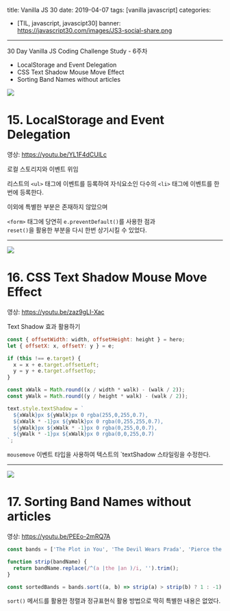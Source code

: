 title: Vanilla JS 30
date: 2019-04-07
tags: [vanilla javascript]
categories:
- [TIL, javascript, javascipt30]
banner: https://javascript30.com/images/JS3-social-share.png

---

30 Day Vanilla JS Coding Challenge Study - 6주차

- LocalStorage and Event Delegation
- CSS Text Shadow Mouse Move Effect
- Sorting Band Names without articles

<!-- more -->

![](http://i3.ytimg.com/vi/YL1F4dCUlLc/maxresdefault.jpg)
# 15. LocalStorage and Event Delegation
영상: <https://youtu.be/YL1F4dCUlLc>

로컬 스토리지와 이벤트 위임

리스트의 `<ul>` 태그에 이벤트를 등록하여 자식요소인 다수의 `<li>` 태그에 이벤트를 한번에 등록한다.

이외에 특별한 부분은 존재하지 않았으며

`<form>` 태그에 당연히 `e.preventDefault()`를 사용한 점과  
`reset()`을 활용한 부분을 다시 한번 상기시킬 수 있었다.

---

![](http://i3.ytimg.com/vi/zaz9gLI-Xac/maxresdefault.jpg)
# 16. CSS Text Shadow Mouse Move Effect
영상: <https://youtu.be/zaz9gLI-Xac>

Text Shadow 효과 활용하기

```js
const { offsetWidth: width, offsetHeight: height } = hero;
let { offsetX: x, offsetY: y } = e;

if (this !== e.target) {
  x = x + e.target.offsetLeft;
  y = y + e.target.offsetTop;
}

const xWalk = Math.round((x / width * walk) - (walk / 2));
const yWalk = Math.round((y / height * walk) - (walk / 2));

text.style.textShadow = `
  ${xWalk}px ${yWalk}px 0 rgba(255,0,255,0.7),
  ${xWalk * -1}px ${yWalk}px 0 rgba(0,255,255,0.7),
  ${yWalk}px ${xWalk * -1}px 0 rgba(0,255,0,0.7),
  ${yWalk * -1}px ${xWalk}px 0 rgba(0,0,255,0.7)
`;
```

`mousemove` 이벤트 타입을 사용하여 텍스트의 `textShadow 스타일링을 수정한다.

---

![](http://i3.ytimg.com/vi/PEEo-2mRQ7A/maxresdefault.jpg)
# 17. Sorting Band Names without articles
영상: <https://youtu.be/PEEo-2mRQ7A>

```js
const bands = ['The Plot in You', 'The Devil Wears Prada', 'Pierce the Veil', 'Norma Jean', 'The Bled', 'Say Anything', 'The Midway State', 'We Came as Romans', 'Counterparts', 'Oh, Sleeper', 'A Skylit Drive', 'Anywhere But Here', 'An Old Dog'];

function strip(bandName) {
  return bandName.replace(/^(a |the |an )/i, '').trim();
}

const sortedBands = bands.sort((a, b) => strip(a) > strip(b) ? 1 : -1);
```

`sort()` 메서드를 활용한 정렬과 정규표현식 활용 방법으로 딱히 특별한 내용은 없었다.